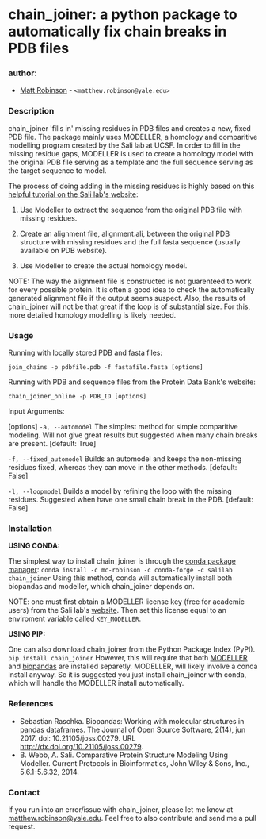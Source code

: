 # chain_joiner: a python package to automatically fix chain breaks in PDB files
### author: ###

* [Matt Robinson](https://github.com/mc-robinson) - `<matthew.robinson@yale.edu>`

### Description ###

chain_joiner 'fills in' missing residues in PDB files and creates a new, fixed PDB file. The package mainly uses MODELLER, a homology and comparitive modelling program created by the Sali lab at UCSF. In order to fill in the missing residue gaps, MODELLER is used to create a homology model with the original PDB file serving as a template and the full sequence serving as the target sequence to model. 

The process of doing adding in the missing residues is highly based on this [helpful tutorial on the Sali lab's website](https://salilab.org/modeller/wiki/Missing%20residues):

1. Use Modeller to extract the sequence from the original PDB file with missing residues.

2. Create an alignment file, alignment.ali, between the original PDB structure
with missing residues and the full fasta sequence (usually available on PDB website). 

3. Use Modeller to create the actual homology model.

NOTE: The way the alignment file is constructed is not guarenteed to work for every possible protein. It is often a good idea to check the automatically generated alignment file if the output seems suspect. Also, the results of chain_joiner will not be that great if the loop is of substantial size. For this, more detailed homology modelling is likely needed. 

### Usage ####

Running with locally stored PDB and fasta files:

`join_chains -p pdbfile.pdb -f fastafile.fasta [options]`

Running with PDB and sequence files from the Protein Data Bank's website:

`chain_joiner_online -p PDB_ID [options]`

Input Arguments:

[options]
`-a, --automodel`
    The simplest method for simple comparitive modeling. Will not give 
    great results but suggested when many chain breaks are present. [default: True]

`-f, --fixed_automodel`
    Builds an automodel and keeps the non-missing residues fixed, 
    whereas they can move in the other methods. [default: False]

`-l, --loopmodel` 
    Builds a model by refining the loop with the missing residues.
    Suggested when have one small chain break in the PDB. [default: False]
    
   
### Installation ###

**USING CONDA:**

The simplest way to install chain_joiner is through the [conda package manager](https://conda.io/docs/):
`conda install -c mc-robinson -c conda-forge -c salilab chain_joiner`
Using this method, conda will automatically install both biopandas and modeller, which chain_joiner depends on. 

NOTE: one must first obtain a MODELLER license key (free for academic users) from the Sali lab's [website](https://salilab.org/modeller/registration.html). Then set this license equal to an enviroment variable called `KEY_MODELLER`.

**USING PIP:**

One can also download chain_joiner from the Python Package Index (PyPI). 
`pip install chain_joiner`
However, this will require that both [MODELLER](https://salilab.org/modeller/9.19/release.html#anaconda) and [biopandas](https://github.com/rasbt/biopandas) are installed separetly. MODELLER, will likely involve a conda install anyway. So it is suggested you just install chain_joiner with conda, which will handle the MODELLER install automatically.

### References ###
* Sebastian Raschka. Biopandas: Working with molecular structures in pandas dataframes. The Journal of Open Source Software, 2(14), jun 2017. doi: 10.21105/joss.00279. URL http://dx.doi.org/10.21105/joss.00279.
* B. Webb, A. Sali. Comparative Protein Structure Modeling Using Modeller. Current Protocols in Bioinformatics, John Wiley & Sons, Inc., 5.6.1-5.6.32, 2014.

### Contact ###

If you run into an error/issue with chain_joiner, please let me know at matthew.robinson@yale.edu. Feel free to also contribute and send me a pull request.


